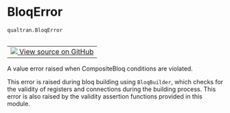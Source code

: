 # BloqError
`qualtran.BloqError`


<table class="tfo-notebook-buttons tfo-api nocontent" align="left">
<td>
  <a target="_blank" href="https://github.com/quantumlib/Qualtran/blob/main/qualtran/_infra/composite_bloq.py#L582-L588">
    <img src="https://www.tensorflow.org/images/GitHub-Mark-32px.png" />
    View source on GitHub
  </a>
</td>
</table>



A value error raised when CompositeBloq conditions are violated.

<!-- Placeholder for "Used in" -->

This error is raised during bloq building using `BloqBuilder`, which checks
for the validity of registers and connections during the building process. This error is
also raised by the validity assertion functions provided in this module.

